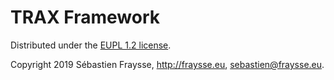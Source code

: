 TRAX Framework
==============

Distributed under the [EUPL 1.2 license](https://eupl.eu/1.2/en/).

Copyright 2019 Sébastien Fraysse, http://fraysse.eu,  <sebastien@fraysse.eu>.



